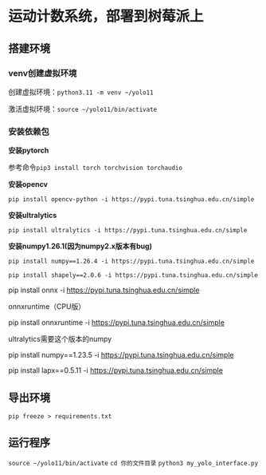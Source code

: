 # 运动计数系统，部署到树莓派上

## 搭建环境

### venv创建虚拟环境

创建虚拟环境：`python3.11 -m venv ~/yolo11`

激活虚拟环境：`source ~/yolo11/bin/activate`

### 安装依赖包

**安装pytorch**

参考命令`pip3 install torch torchvision torchaudio`

**安装opencv**

`pip install opencv-python -i https://pypi.tuna.tsinghua.edu.cn/simple`

**安装ultralytics**

`pip install ultralytics -i https://pypi.tuna.tsinghua.edu.cn/simple`

**安装numpy1.26.1(因为numpy2.x版本有bug)**

`pip install numpy==1.26.4 -i https://pypi.tuna.tsinghua.edu.cn/simple`


`pip install shapely==2.0.6 -i https://pypi.tuna.tsinghua.edu.cn/simple`

pip install onnx -i https://pypi.tuna.tsinghua.edu.cn/simple

onnxruntime（CPU版）

pip install onnxruntime -i https://pypi.tuna.tsinghua.edu.cn/simple


ultralytics需要这个版本的numpy

pip install numpy==1.23.5 -i https://pypi.tuna.tsinghua.edu.cn/simple

pip install lapx==0.5.11 -i https://pypi.tuna.tsinghua.edu.cn/simple

## 导出环境

`pip freeze > requirements.txt`

## 运行程序


`source ~/yolo11/bin/activate`
`cd 你的文件目录`
`python3 my_yolo_interface.py`
